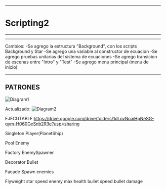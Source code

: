------------------------------------------------------------------------
# Scripting2
------------------------------------------------------------------------
------------------------------------------------------------------------
Cambios:
-Se agrego la estructura "Background", con los scripts Background y Star
-Se agrego una variable al constructor de ecuacion
-Se agrego pruebas unitarias del sistema de ecuaciones
-Se agrego transicion de escenas entre "Intro" y "Test"
-Se agrego menu principal (menu de inicio)


-----------------------------------------------
PATRONES
-------------------------------------------
![Diagram1](https://github.com/LemurWater/Scripting2/assets/38868316/69d73e7b-9761-4977-9c7f-e303fd9bc8b0)

Actualizado:
![Diagram2](https://github.com/LemurWater/Scripting2/assets/38868316/680478fc-35d3-4b9c-bf32-85e5f62e6699)



EJECUTABLE https://drive.google.com/drive/folders/1dLovNoaiHpNeSG-qym-H060GeSnb2R3e?usp=sharing



Singleton 
	 Player(PlanetShip) <No necesario>
	 
Pool
	Enemy
 
Factory
	EnemySpawner
	
Decorator
	Bullet
	
Facade
	Spawn enemies
	
Flyweight
	star speed
	enemy max health
	bullet speed
 	bullet damage


